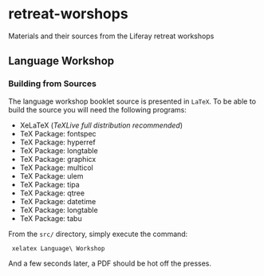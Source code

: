 # retreat-worshops
Materials and their sources from the Liferay retreat workshops

## Language Workshop

### Building from Sources

The language workshop booklet source is presented in `LaTeX`. To be able to build the source you will need the following programs:

* XeLaTeX (_TeXLive full distribution recommended_)
* TeX Package: fontspec
* TeX Package: hyperref
* TeX Package: longtable
* TeX Package: graphicx
* TeX Package: multicol
* TeX Package: ulem
* TeX Package: tipa
* TeX Package: qtree
* TeX Package: datetime
* TeX Package: longtable
* TeX Package: tabu

From the `src/` directory, simply execute the command:

     xelatex Language\ Workshop

And a few seconds later, a PDF should be hot off the presses.